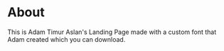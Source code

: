 # About 
This is Adam Timur Aslan's Landing Page made with a custom font that Adam created which you can download.